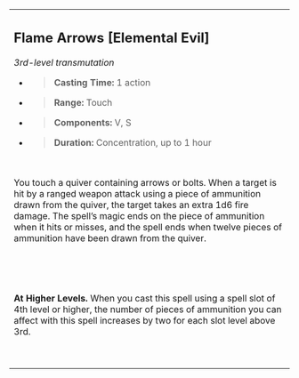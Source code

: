 
<table><tbody><tr class="odd"><td><h2 id="flame-arrows-elemental-evil"><strong>Flame Arrows</strong> [Elemental Evil]</h2><p><em>3rd-level transmutation</em></p><ul><li><blockquote><p><strong>Casting Time:</strong> 1 action</p></blockquote></li><li><blockquote><p><strong>Range:</strong> Touch</p></blockquote></li><li><blockquote><p><strong>Components:</strong> V, S</p></blockquote></li><li><blockquote><p><strong>Duration:</strong> Concentration, up to 1 hour</p></blockquote></li></ul><p> </p><p>You touch a quiver containing arrows or bolts. When a target is hit by a ranged weapon attack using a piece of ammunition drawn from the quiver, the target takes an extra 1d6 fire damage. The spell’s magic ends on the piece of ammunition when it hits or misses, and the spell ends when twelve pieces of ammunition have been drawn from the quiver.</p><p> </p><p> </p><p><strong>At Higher Levels.</strong> When you cast this spell using a spell slot of 4th level or higher, the number of pieces of ammunition you can affect with this spell increases by two for each slot level above 3rd.</p><p> </p></td></tr></tbody></table>